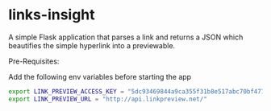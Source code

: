 # links-insight

A simple Flask application that parses a link and returns a JSON which beautifies the simple hyperlink into a previewable. 


Pre-Requisites:

Add the following env variables before starting the app

```sh
export LINK_PREVIEW_ACCESS_KEY = "5dc93469844a9ca355f31b8e517abc70bf477ca77f4ce"
export LINK_PREVIEW_URL = "http://api.linkpreview.net/"
```
